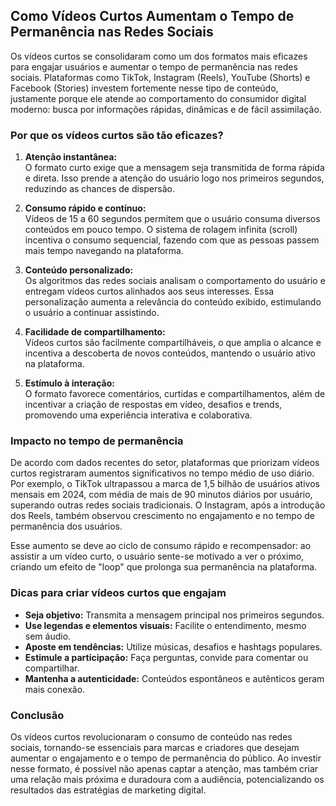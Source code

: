 ## Como Vídeos Curtos Aumentam o Tempo de Permanência nas Redes Sociais

Os vídeos curtos se consolidaram como um dos formatos mais eficazes para engajar usuários e aumentar o tempo de permanência nas redes sociais. Plataformas como TikTok, Instagram (Reels), YouTube (Shorts) e Facebook (Stories) investem fortemente nesse tipo de conteúdo, justamente porque ele atende ao comportamento do consumidor digital moderno: busca por informações rápidas, dinâmicas e de fácil assimilação.

### Por que os vídeos curtos são tão eficazes?

1. **Atenção instantânea:**  
   O formato curto exige que a mensagem seja transmitida de forma rápida e direta. Isso prende a atenção do usuário logo nos primeiros segundos, reduzindo as chances de dispersão.

2. **Consumo rápido e contínuo:**  
   Vídeos de 15 a 60 segundos permitem que o usuário consuma diversos conteúdos em pouco tempo. O sistema de rolagem infinita (scroll) incentiva o consumo sequencial, fazendo com que as pessoas passem mais tempo navegando na plataforma.

3. **Conteúdo personalizado:**  
   Os algoritmos das redes sociais analisam o comportamento do usuário e entregam vídeos curtos alinhados aos seus interesses. Essa personalização aumenta a relevância do conteúdo exibido, estimulando o usuário a continuar assistindo.

4. **Facilidade de compartilhamento:**  
   Vídeos curtos são facilmente compartilháveis, o que amplia o alcance e incentiva a descoberta de novos conteúdos, mantendo o usuário ativo na plataforma.

5. **Estímulo à interação:**  
   O formato favorece comentários, curtidas e compartilhamentos, além de incentivar a criação de respostas em vídeo, desafios e trends, promovendo uma experiência interativa e colaborativa.

### Impacto no tempo de permanência

De acordo com dados recentes do setor, plataformas que priorizam vídeos curtos registraram aumentos significativos no tempo médio de uso diário. Por exemplo, o TikTok ultrapassou a marca de 1,5 bilhão de usuários ativos mensais em 2024, com média de mais de 90 minutos diários por usuário, superando outras redes sociais tradicionais. O Instagram, após a introdução dos Reels, também observou crescimento no engajamento e no tempo de permanência dos usuários.

Esse aumento se deve ao ciclo de consumo rápido e recompensador: ao assistir a um vídeo curto, o usuário sente-se motivado a ver o próximo, criando um efeito de "loop" que prolonga sua permanência na plataforma.

### Dicas para criar vídeos curtos que engajam

- **Seja objetivo:** Transmita a mensagem principal nos primeiros segundos.
- **Use legendas e elementos visuais:** Facilite o entendimento, mesmo sem áudio.
- **Aposte em tendências:** Utilize músicas, desafios e hashtags populares.
- **Estimule a participação:** Faça perguntas, convide para comentar ou compartilhar.
- **Mantenha a autenticidade:** Conteúdos espontâneos e autênticos geram mais conexão.

### Conclusão

Os vídeos curtos revolucionaram o consumo de conteúdo nas redes sociais, tornando-se essenciais para marcas e criadores que desejam aumentar o engajamento e o tempo de permanência do público. Ao investir nesse formato, é possível não apenas captar a atenção, mas também criar uma relação mais próxima e duradoura com a audiência, potencializando os resultados das estratégias de marketing digital.